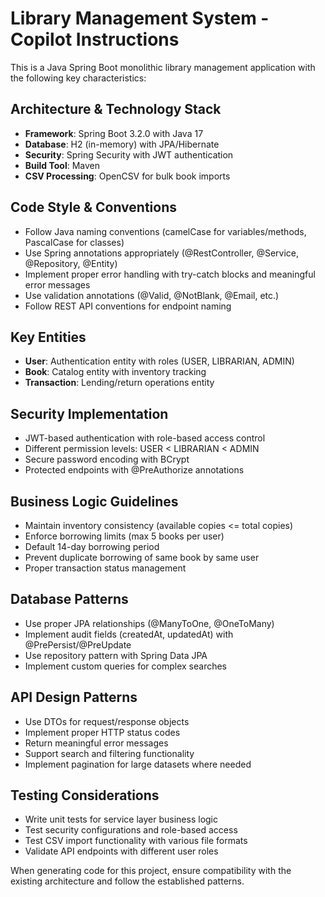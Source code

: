<!-- Use this file to provide workspace-specific custom instructions to Copilot. For more details, visit https://code.visualstudio.com/docs/copilot/copilot-customization#_use-a-githubcopilotinstructionsmd-file -->

# Library Management System - Copilot Instructions

This is a Java Spring Boot monolithic library management application with the following key characteristics:

## Architecture & Technology Stack
- **Framework**: Spring Boot 3.2.0 with Java 17
- **Database**: H2 (in-memory) with JPA/Hibernate
- **Security**: Spring Security with JWT authentication
- **Build Tool**: Maven
- **CSV Processing**: OpenCSV for bulk book imports

## Code Style & Conventions
- Follow Java naming conventions (camelCase for variables/methods, PascalCase for classes)
- Use Spring annotations appropriately (@RestController, @Service, @Repository, @Entity)
- Implement proper error handling with try-catch blocks and meaningful error messages
- Use validation annotations (@Valid, @NotBlank, @Email, etc.)
- Follow REST API conventions for endpoint naming

## Key Entities
- **User**: Authentication entity with roles (USER, LIBRARIAN, ADMIN)
- **Book**: Catalog entity with inventory tracking
- **Transaction**: Lending/return operations entity

## Security Implementation
- JWT-based authentication with role-based access control
- Different permission levels: USER < LIBRARIAN < ADMIN
- Secure password encoding with BCrypt
- Protected endpoints with @PreAuthorize annotations

## Business Logic Guidelines
- Maintain inventory consistency (available copies <= total copies)
- Enforce borrowing limits (max 5 books per user)
- Default 14-day borrowing period
- Prevent duplicate borrowing of same book by same user
- Proper transaction status management

## Database Patterns
- Use proper JPA relationships (@ManyToOne, @OneToMany)
- Implement audit fields (createdAt, updatedAt) with @PrePersist/@PreUpdate
- Use repository pattern with Spring Data JPA
- Implement custom queries for complex searches

## API Design Patterns
- Use DTOs for request/response objects
- Implement proper HTTP status codes
- Return meaningful error messages
- Support search and filtering functionality
- Implement pagination for large datasets where needed

## Testing Considerations
- Write unit tests for service layer business logic
- Test security configurations and role-based access
- Test CSV import functionality with various file formats
- Validate API endpoints with different user roles

When generating code for this project, ensure compatibility with the existing architecture and follow the established patterns.
